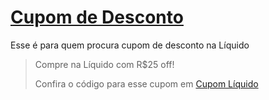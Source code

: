 # [Cupom de Desconto](https://github.com/CupomDeDesconto/Promocoes/blob/main/README.md)
Esse é para quem procura cupom de desconto na Líquido
<blockquote cite="https://asasdodesconto.com/moda-e-acessorios/compre-na-liquido-com-rs25-off-16792"><p>Compre na Líquido com R$25 off!</p><footer>Confira o código para esse cupom em <a href="https://asasdodesconto.com/moda-e-acessorios/compre-na-liquido-com-rs25-off-16792">Cupom Líquido</a></footer></blockquote>